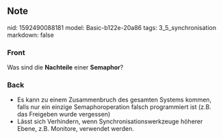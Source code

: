## Note
nid: 1592490088181
model: Basic-b122e-20a86
tags: 3_5_synchronisation
markdown: false

### Front
Was sind die <b>Nachteile</b> einer <b>Semaphor</b>?

### Back
<ul>
  <li>Es kann zu einem Zusammenbruch des gesamten Systems kommen,
  falls nur ein einzige Semaphoroperation falsch programmiert ist
  (z.B. das Freigeben wurde vergessen)
  <li>Lässt sich Verhindern, wenn Synchronisationswerkzeuge höherer
  Ebene, z.B. Monitore, verwendet werden.
</ul>
